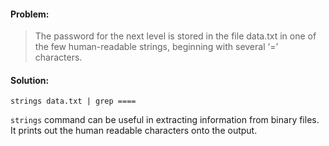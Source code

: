 #### Problem:
>The password for the next level is stored in the file data.txt in one of the few human-readable strings, 
>beginning with several ‘=’ characters.

#### Solution:
```
strings data.txt | grep ====
```

`strings` command can be useful in extracting information from binary files. It prints out the human readable characters onto the output.
